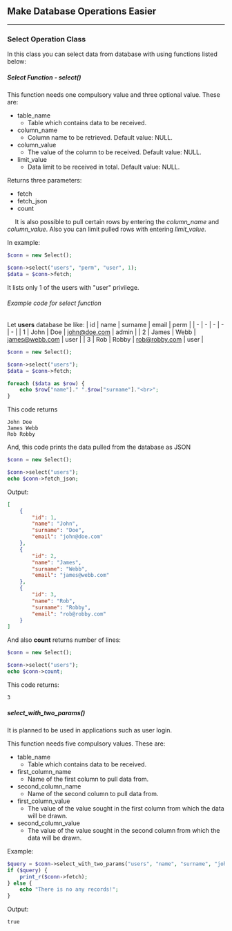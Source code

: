 ## Make Database Operations Easier
___

### Select Operation Class
In this class you can select data from database with using functions listed below:

##### Select Function - select()
This function needs one compulsory value and three optional value. These are:

- table_name
    - Table which contains data to be received.
- column_name 
    - Column name to be retrieved. Default value: NULL.
- column_value 
    - The value of the column to be received. Default value: NULL.
- limit_value
    - Data limit to be received in total. Default value: NULL.

Returns three parameters:
- fetch
- fetch_json
- count

&emsp; It is also possible to pull certain rows by entering the *column_name* and *column_value*. Also you can limit pulled rows with entering *limit_value*.

In example:

```php
$conn = new Select();

$conn->select("users", "perm", "user", 1);
$data = $conn->fetch;
```

It lists only 1 of the users with "user" privilege.

###### Example code for select function

Let **users** database be like:
| id | name | surname | email | perm |
| - | - | - | - | - |
| 1 | John | Doe | john@doe.com | admin |
| 2 | James | Webb | james@webb.com | user |
| 3 | Rob | Robby | rob@robby.com | user |

```php
$conn = new Select();

$conn->select("users");
$data = $conn->fetch;

foreach ($data as $row) {
    echo $row["name"]." ".$row["surname"]."<br>";
}
```
This code returns

    John Doe
    James Webb
    Rob Robby

And, this code prints the data pulled from the database as JSON

```php
$conn = new Select();

$conn->select("users");
echo $conn->fetch_json;
```

Output:

```JSON
[
    {
        "id": 1,
        "name": "John",
        "surname": "Doe",
        "email": "john@doe.com"
    },
    {
        "id": 2,
        "name": "James",
        "surname": "Webb",
        "email": "james@webb.com"
    },
    {
        "id": 3,
        "name": "Rob",
        "surname": "Robby",
        "email": "rob@robby.com"
    }
]
```

And also **count** returns number of lines:

```php
$conn = new Select();

$conn->select("users");
echo $conn->count;
```

This code returns:

    3


##### select_with_two_params()
It is planned to be used in applications such as user login.

This function needs five compulsory values. These are:

- table_name
    - Table which contains data to be received.
- first_column_name 
    - Name of the first column to pull data from.
- second_column_name 
    - Name of the second column to pull data from.
- first_column_value
    - The value of the value sought in the first column from which the data will be drawn.
- second_column_value
    - The value of the value sought in the second column from which the data will be drawn.

Example:

```php
$query = $conn->select_with_two_params("users", "name", "surname", "john", "doe");
if ($query) {
    print_r($conn->fetch);
} else {
    echo "There is no any records!";
}
```

Output:

    true
